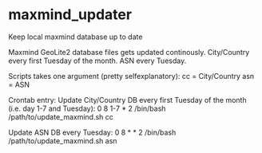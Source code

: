 # maxmind_updater
Keep local maxmind database up to date

Maxmind GeoLite2 database files gets updated continously.
City/Country every first Tuesday of the month.
ASN every Tuesday.

Scripts takes one argument (pretty selfexplanatory):
cc = City/Country
asn = ASN


Crontab entry:
Update City/Country DB every first Tuesday of the month (i.e. day 1-7 and Tuesday):
0  8   1-7 *   2   /bin/bash /path/to/update_maxmind.sh cc

Update ASN DB every Tuesday:
0  8   *   *   2   /bin/bash /path/to/update_maxmind.sh asn

